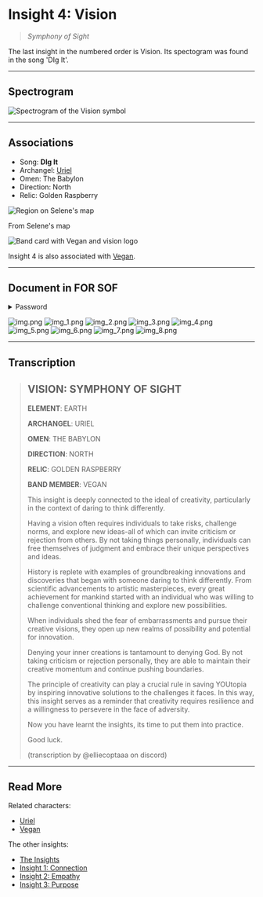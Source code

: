 # Insight 4: Vision

> *Symphony of Sight*

The last insight in the numbered order is Vision. Its spectogram was found in the song 'DIg It'.

***

## Spectrogram

![Spectrogram of the Vision symbol](../../Resources/lore/insights/vision/vision_spectogram.png)

***

## Associations

- Song: **DIg It**
- Archangel: [Uriel](../characters/uriel)
- Omen: The Babylon
- Direction: North
- Relic: Golden Raspberry

![Region on Selene's map](../../Resources/lore/insights/vision/vision-selenes-map.png)

From Selene's map

![Band card with Vegan and vision logo](../../Resources/characters/band-cards.png)

Insight 4 is also associated with [Vegan](../characters/vegan.md).

***

## Document in FOR SOF

<details class="password">
  <summary>Password</summary>

vision
</details>

![img.png](../../Resources/lore/insights/vision/img.png)
![img_1.png](../../Resources/lore/insights/vision/img_1.png)
![img_2.png](../../Resources/lore/insights/vision/img_2.png)
![img_3.png](../../Resources/lore/insights/vision/img_3.png)
![img_4.png](../../Resources/lore/insights/vision/img_4.png)
![img_5.png](../../Resources/lore/insights/vision/img_5.png)
![img_6.png](../../Resources/lore/insights/vision/img_6.png)
![img_7.png](../../Resources/lore/insights/vision/img_7.png)
![img_8.png](../../Resources/lore/insights/vision/img_8.png)

***

## Transcription

> ## VISION: SYMPHONY OF SIGHT 
>
> **ELEMENT**: EARTH
> 
> **ARCHANGEL**: URIEL
> 
> **OMEN**: THE BABYLON
> 
> **DIRECTION**: NORTH
> 
> **RELIC**: GOLDEN RASPBERRY
> 
> **BAND MEMBER**: VEGAN
>
> This insight is deeply connected to the ideal of creativity, particularly in the context of daring to think differently. 
>
> Having a vision often requires individuals to take risks, challenge norms, and explore new ideas-all of which can invite criticism or rejection from others. By not taking things personally, individuals can free themselves of judgment and embrace their unique perspectives and ideas.
>
> History is replete with examples of groundbreaking innovations and discoveries that began with someone daring to think differently. From scientific advancements to artistic masterpieces, every great achievement for mankind started with an individual who was willing to challenge conventional thinking and explore new possibilities.
>
> When individuals shed the fear of embarrassments and pursue their creative visions, they open up new realms of possibility and potential for innovation.
>
> Denying your inner creations is tantamount to denying God. By not taking criticism or rejection personally, they are able to maintain their creative momentum and continue pushing boundaries.
>
> The principle of creativity can play a crucial rule in saving YOUtopia by inspiring innovative solutions to the challenges it faces. In this way, this insight serves as a reminder that creativity requires resilience and a willingness to persevere in the face of adversity.
>
> Now you have learnt the insights, its time to put them into practice.
>
> Good luck.
>
> (transcription by @elliecoptaaa on discord)

***

## Read More

Related characters:

- [Uriel](../characters/uriel)
- [Vegan](../characters/vegan)

The other insights:

- [The Insights](insights)
- [Insight 1: Connection](insight1-connection)
- [Insight 2: Empathy](insight2-empathy)
- [Insight 3: Purpose](insight3-purpose)
